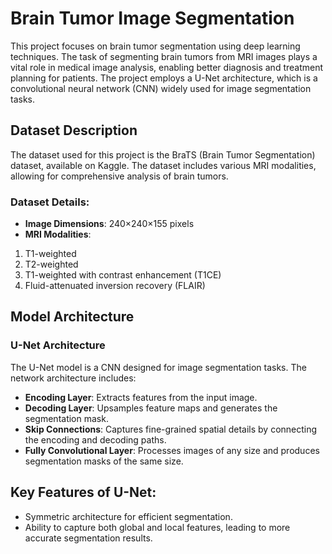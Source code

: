 # Brain Tumor Image Segmentation

This project focuses on brain tumor segmentation using deep learning techniques. The task of segmenting brain tumors from MRI images plays a vital role in medical image analysis, enabling better diagnosis and treatment planning for patients.
The project employs a U-Net architecture, which is a convolutional neural network (CNN) widely used for image segmentation tasks.

## Dataset Description
The dataset used for this project is the BraTS (Brain Tumor Segmentation) dataset, available on Kaggle. The dataset includes various MRI modalities, allowing for comprehensive analysis of brain tumors.

### Dataset Details:
- **Image Dimensions**: 240×240×155 pixels
- **MRI Modalities**:
1. T1-weighted
2. T2-weighted
3. T1-weighted with contrast enhancement (T1CE)
4. Fluid-attenuated inversion recovery (FLAIR)

## Model Architecture
### U-Net Architecture
The U-Net model is a CNN designed for image segmentation tasks. The network architecture includes:
- **Encoding Layer**: Extracts features from the input image.
- **Decoding Layer**: Upsamples feature maps and generates the segmentation mask.
- **Skip Connections**: Captures fine-grained spatial details by connecting the encoding and decoding paths.
- **Fully Convolutional Layer**: Processes images of any size and produces segmentation masks of the same size.

## Key Features of U-Net:
- Symmetric architecture for efficient segmentation.
- Ability to capture both global and local features, leading to more accurate segmentation results.

